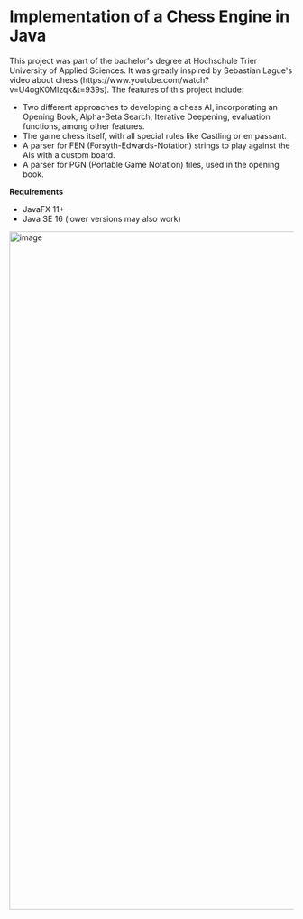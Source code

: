 <h1> Implementation of a Chess Engine in Java </h1>
This project was part of the bachelor's degree at Hochschule Trier University of Applied Sciences. It was greatly inspired by Sebastian Lague's video about chess (https://www.youtube.com/watch?v=U4ogK0MIzqk&t=939s). The features of this project include:

- Two different approaches to developing a chess AI, incorporating an Opening Book, Alpha-Beta Search, Iterative Deepening, evaluation functions, among other features.
- The game chess itself, with all special rules like Castling or en passant.
- A parser for FEN (Forsyth-Edwards-Notation) strings to play against the AIs with a custom board.
- A parser for PGN (Portable Game Notation) files, used in the opening book.

<b> Requirements </b> 
- JavaFX 11+
- Java SE 16 (lower versions may also work)

<img width="1202" alt="image" src="https://github.com/henrik253/Implementation-of-a-Chess-Engine-Java/assets/78260136/4114c04a-c4f4-41f3-829b-3341adb3b847">
